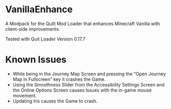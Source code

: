 # VanillaEnhance
A Modpack for the Quilt Mod Loader that enhances Minecraft Vanilla with client-side improvements.

Tested with Quit Loader Version 0.17.7

# Known Issues
- While being in the Journey Map Screen and pressing the "Open Journey Map in Fullscreen" key it crashes the Game.
- Using the Smoothness Slider from the Accessibility Settings Screen and the Online Options Screen causes Issues with the in-game mouse movement.
- Updating Iris causes the Game to crash.
